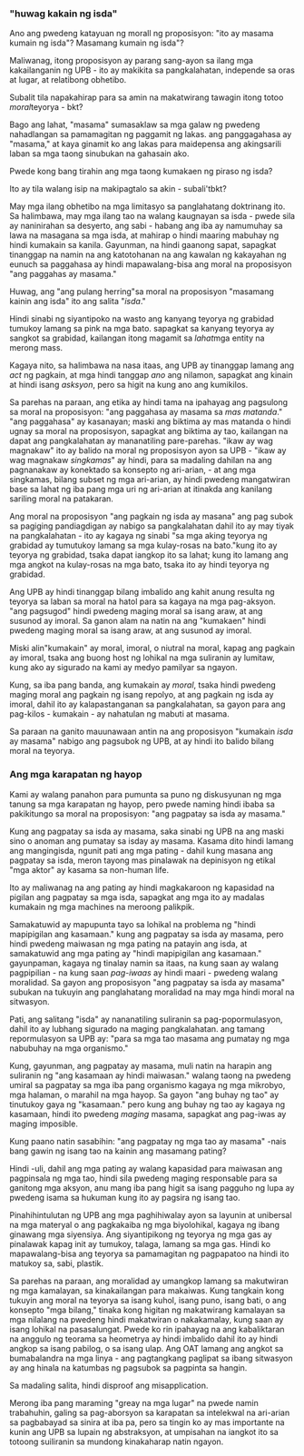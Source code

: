 ### "huwag kakain ng isda"

Ano ang pwedeng katayuan ng morall ng proposisyon: "ito ay masama kumain ng isda"? Masamang kumain ng isda"?

Maliwanag, itong proposisyon ay parang sang-ayon sa ilang mga kakailanganin ng UPB - ito ay makikita sa pangkalahatan, independe sa oras at lugar, at relatibong obhetibo.

Subalit tila napakahirap para sa amin na makatwirang tawagin itong totoo *moral*teyorya - bkt?

Bago ang lahat, "masama" sumasaklaw sa mga galaw ng pwedeng nahadlangan sa pamamagitan ng paggamit ng lakas. ang panggagahasa ay "masama," at kaya ginamit ko ang lakas para maidepensa ang akingsarili laban sa mga taong sinubukan na gahasain ako.

Pwede kong bang tirahin ang mga taong kumakaen ng piraso ng isda?

Ito ay tila walang isip na makipagtalo sa akin - subali'tbkt?

May mga ilang obhetibo na mga limitasyo sa panglahatang doktrinang ito. Sa halimbawa, may mga ilang tao na walang kaugnayan sa isda - pwede sila ay naninirahan sa desyerto, ang sabi - habang ang iba ay namumuhay sa lawa na masagana sa mga isda, at mahirap o hindi maaring mabuhay ng hindi kumakain sa kanila. Gayunman, na hindi gaanong sapat, sapagkat tinanggap na namin na ang katotohanan na ang kawalan ng kakayahan ng eunuch sa paggahasa ay hindi mapawalang-bisa ang moral na proposisyon "ang paggahas ay masama."

Huwag, ang "ang pulang herring"sa moral na proposisyon "masamang kainin ang isda" ito ang salita "*isda*."

Hindi sinabi ng siyantipoko na wasto ang kanyang teyorya ng grabidad tumukoy lamang sa pink na mga bato. sapagkat sa kanyang teyorya ay sangkot sa grabidad, kailangan itong magamit sa *lahat*mga entity na merong mass.

Kagaya nito, sa halimbawa na nasa itaas, ang UPB ay tinanggap lamang ang *act* ng pagkain, at mga hindi tanggap *ano* ang nilamon, sapagkat ang kinain at hindi isang *asksyon*, pero sa higit na kung ano ang kumikilos.

Sa parehas na paraan, ang etika ay hindi tama na ipahayag ang pagsulong sa moral na proposisyon: "ang paggahasa ay masama sa *mas matanda*." "ang paggahasa" ay kasanayan; maski ang biktima ay mas matanda o hindi ugnay sa moral na proposisyon, sapagkat ang biktima ay tao, kailangan na dapat ang pangkalahatan ay mananatiling pare-parehas. "ikaw ay wag magnakaw" ito ay balido na moral ng proposisyon ayon sa UPB - "ikaw ay wag magnakaw *singkamas*" ay hindi, para sa madaling dahilan na ang pagnanakaw ay konektado sa konsepto ng ari-arian, - at ang mga singkamas, bilang subset ng mga ari-arian, ay hindi pwedeng mangatwiran base sa lahat ng iba pang mga uri ng ari-arian at itinakda ang kanilang sariling moral na patakaran.

Ang moral na proposisyon "ang pagkain ng isda ay masana" ang pag subok sa pagiging pandiagdigan ay nabigo sa pangkalahatan dahil ito ay may tiyak na pangkalahatan - ito ay kagaya ng sinabi "sa mga aking teyorya ng grabidad ay tumutukoy lamang sa mga kulay-rosas na bato."kung ito ay teyorya ng grabidad, tsaka dapat iangkop ito sa lahat; kung ito lamang ang mga angkot na kulay-rosas na mga bato, tsaka ito ay hindi teyorya ng grabidad.

Ang UPB ay hindi tinanggap bilang imbalido ang kahit anung resulta ng teyorya sa laban sa moral na hatol para sa kagaya na mga pag-aksyon. "ang pagsugod" hindi pwedeng maging moral sa isang araw, at ang susunod ay imoral. Sa ganon alam na natin na ang "kumakaen" hindi pwedeng maging moral sa isang araw, at ang susunod ay imoral.

Miski alin"kumakain" ay moral, imoral, o niutral na moral, kapag ang pagkain ay imoral, tsaka ang buong host ng lohikal na mga suliranin ay lumitaw, kung ako ay sigurado na kami ay medyo pamilyar sa ngayon.

Kung, sa iba pang banda, ang kumakain ay *moral*, tsaka hindi pwedeng maging moral ang pagkain ng isang repolyo, at ang pagkain ng isda ay imoral, dahil ito ay kalapastanganan sa pangkalahatan, sa gayon para ang pag-kilos - kumakain - ay nahatulan ng mabuti at masama.

Sa paraan na ganito mauunawaan antin na ang proposisyon "kumakain *isda* ay masama" nabigo ang pagsubok ng UPB, at ay hindi ito balido bilang moral na teyorya.

### Ang mga karapatan ng hayop

Kami ay walang panahon para pumunta sa puno ng diskusyunan ng mga tanung sa mga karapatan ng hayop, pero pwede naming hindi ibaba sa pakikitungo sa moral na proposisyon: "ang pagpatay sa isda ay masama."

Kung ang pagpatay sa isda ay masama, saka sinabi ng UPB na ang maski sino o anoman ang pumatay sa isday ay masama. Kasama dito hindi lamang ang mangingisda, ngunit pati ang mga pating - dahil kung masana ang pagpatay sa isda, meron tayong mas pinalawak na depinisyon ng etikal "mga aktor" ay kasama sa non-human life.

Ito ay maliwanag na ang pating ay hindi magkakaroon ng kapasidad na pigilan ang pagpatay sa mga isda, sapagkat ang mga ito ay madalas kumakain ng mga machines na meroong palikpik.

Samakatuwid ay mapupunta tayo sa lohikal na problema ng "hindi mapipigilan ang kasamaan." kung ang pagpatay sa isda ay masama, pero hindi pwedeng maiwasan ng mga pating na patayin ang isda, at samakatuwid ang mga pating ay "hindi mapipigilan ang kasamaan." gayunpaman, kagaya ng tinalay namin sa itaas, na kung saan ay walang pagpipilian - na kung saan *pag-iwaas* ay hindi maari - pwedeng walang moralidad. Sa gayon ang proposisyon "ang pagpatay sa isda ay masama" subukan na tukuyin ang panglahatang moralidad na may mga hindi moral na sitwasyon.

Pati, ang salitang "isda" ay nananatiling suliranin sa pag-popormulasyon, dahil ito ay lubhang sigurado na maging pangkalahatan. ang tamang repormulasyon sa UPB ay: "para sa mga tao masama ang pumatay ng mga nabubuhay na mga organismo."

Kung, gayunman, ang pagpatay ay masama, muli natin na harapin ang suliranin ng "ang kasamaan ay hindi maiwasan." walang taong na pwedeng umiral sa pagpatay sa mga iba pang organismo kagaya ng mga mikrobyo, mga halaman, o marahil na mga hayop. Sa gayon "ang buhay ng tao" ay tinutukoy gaya ng "kasamaan." pero kung ang buhay ng tao ay kagaya ng kasamaan, hindi ito pwedeng *maging* masama, sapagkat ang pag-iwas ay maging imposible.

Kung paano natin sasabihin: "ang pagpatay ng mga tao ay masama" -nais bang gawin ng isang tao na kainin ang masamang pating?

Hindi -uli, dahil ang mga pating ay walang kapasidad para maiwasan ang pagpinsala ng mga tao, hindi sila pwedeng maging responsable para sa ganitong mga aksyon, anu mang iba pang higit sa isang pagguho ng lupa ay pwedeng isama sa hukuman kung ito ay pagsira ng isang tao.

Pinahihintulutan ng UPB ang mga paghihiwalay ayon sa layunin at unibersal na mga materyal o ang pagkakaiba ng mga biyolohikal, kagaya ng ibang ginawang mga siyensiya. Ang siyantipikong ng teyorya ng mga gas ay pinalawak kapag init ay tumukoy, talaga, lamang sa mga gas. Hindi ko mapawalang-bisa ang teyorya sa pamamagitan ng pagpapatoo na hindi ito matukoy sa, sabi, plastik.

Sa parehas na paraan, ang moralidad ay umangkop lamang sa makutwiran ng mga kamalayan, sa kinakailangan para makaiwas. Kung tangkain kong tukuyin ang moral na teyorya sa isang kuhol, isang puno, isang bati, o ang konsepto "mga bilang," tinaka kong higitan ng makatwirang kamalayan sa mga nilalang na pwedeng hindi makatwiran o nakakamalay, kung saan ay isang lohikal na pasasalungat. Pwede ko rin ipahayag na ang kabaliktaran na anggulo ng teorama sa heometrya ay hindi imbalido dahil ito ay hindi angkop sa isang pabilog, o sa isang ulap. Ang OAT lamang ang angkot sa bumabalandra na mga linya - ang pagtangkang paglipat sa ibang sitwasyon ay ang hinala na katumbas ng pagsubok sa pagpinta sa hangin.

Sa madaling salita, hindi disproof ang misapplication.

Merong iba pang maraming "greay na mga lugar" na pwede namin trabahuhin, galing sa pag-aborsyon sa karapatan sa intelekwal na ari-arian sa pagbabayad sa sinira at iba pa, pero sa tingin ko ay mas importante na kunin ang UPB sa lupain ng abstraksyon, at umpisahan na iangkot ito sa totoong suiliranin sa mundong kinakaharap natin ngayon.